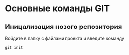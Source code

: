 # Основные команды GIT

## Иницализация нового репозитория

Войдите в папку с файлами проекта и введите команду

    git init